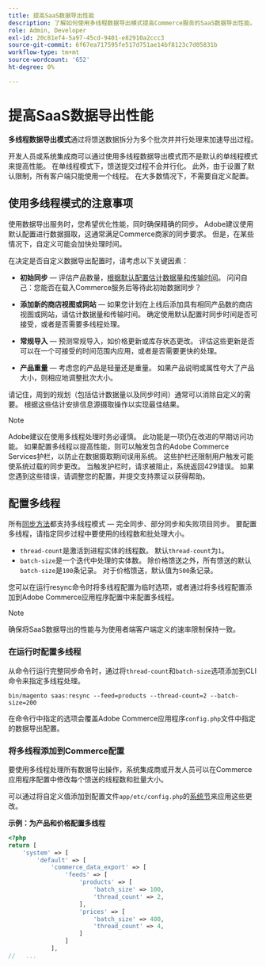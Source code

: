 ```yaml
---
title: 提高SaaS数据导出性能
description: 了解如何使用多线程数据导出模式提高Commerce服务的SaaS数据导出性能。
role: Admin, Developer
exl-id: 20c81ef4-5a97-45cd-9401-e82910a2ccc3
source-git-commit: 6f67ea717595fe517d751ae14bf8123c7d05831b
workflow-type: tm+mt
source-wordcount: '652'
ht-degree: 0%

---
```


# 提高SaaS数据导出性能

**多线程数据导出模式**&#x200B;通过将馈送数据拆分为多个批次并并行处理来加速导出过程。

开发人员或系统集成商可以通过使用多线程数据导出模式而不是默认的单线程模式来提高性能。 在单线程模式下，馈送提交过程不会并行化。 此外，由于设置了默认限制，所有客户端只能使用一个线程。 在大多数情况下，不需要自定义配置。

## 使用多线程模式的注意事项

使用数据导出服务时，您希望优化性能，同时确保精确的同步。
Adobe建议使用默认配置进行数据摄取，这通常满足Commerce商家的同步要求。 但是，在某些情况下，自定义可能会加快处理时间。

在决定是否自定义数据导出配置时，请考虑以下关键因素：

- **初始同步** — 评估产品数量，[根据默认配置估计数据量和传输时间](estimate-data-volume-sync-time.md)。 问问自己：您能否在载入Commerce服务后等待此初始数据同步？

- **添加新的商店视图或网站** — 如果您计划在上线后添加具有相同产品数的商店视图或网站，请估计数据量和传输时间。 确定使用默认配置时同步时间是否可接受，或者是否需要多线程处理。

- **常规导入** — 预测常规导入，如价格更新或库存状态更改。 评估这些更新是否可以在一个可接受的时间范围内应用，或者是否需要更快的处理。

- **产品重量** — 考虑您的产品是轻量还是重量。 如果产品说明或属性夸大了产品大小，则相应地调整批次大小。

请记住，周到的规划（包括估计数据量以及同步时间）通常可以消除自定义的需要。 根据这些估计安排信息源摄取操作以实现最佳结果。

>[!NOTE]
>
>Adobe建议在使用多线程处理时务必谨慎。 此功能是一项仍在改进的早期访问功能。 如果配置多线程以提高性能，则可以触发包含的Adobe Commerce Services护栏，以防止在数据摄取期间误用系统。 这些护栏还限制用户触发可能使系统过载的同步更改。 当触发护栏时，请求被阻止，系统返回429错误。 如果您遇到这些错误，请调整您的配置，并提交支持票证以获得帮助。

## 配置多线程

所有[同步方法](data-synchronization.md#synchronization-process)都支持多线程模式 — 完全同步、部分同步和失败项目同步。 要配置多线程，请指定同步过程中要使用的线程数和批处理大小。

- `thread-count`是激活到进程实体的线程数。 默认`thread-count`为`1`。
- `batch-size`是一个迭代中处理的实体数。 除价格馈送之外，所有馈送的默认`batch-size`是`100`条记录。 对于价格馈送，默认值为`500`条记录。

您可以在运行resync命令时将多线程配置为临时选项，或者通过将多线程配置添加到Adobe Commerce应用程序配置中来配置多线程。

>[!NOTE]
>
>确保将SaaS数据导出的性能与为使用者端客户端定义的速率限制保持一致。

### 在运行时配置多线程

从命令行运行完整同步命令时，通过将`thread-count`和`batch-size`选项添加到CLI命令来指定多线程处理。

```
bin/magento saas:resync --feed=products --thread-count=2 --batch-size=200
```

在命令行中指定的选项会覆盖Adobe Commerce应用程序`config.php`文件中指定的数据导出配置。

### 将多线程添加到Commerce配置

要使用多线程处理所有数据导出操作，系统集成商或开发人员可以在Commerce应用程序配置中修改每个馈送的线程数和批量大小。

可以通过将自定义值添加到配置文件`app/etc/config.php`的[系统节](https://experienceleague.adobe.com/en/docs/commerce-operations/configuration-guide/files/config-reference-configphp#system)来应用这些更改。

**示例：为产品和价格配置多线程**

```php
<?php
return [
    'system' => [
        'default' => [
            'commerce_data_export' => [
                'feeds' => [
                    'products' => [
                        'batch_size' => 100,
                        'thread_count' => 2,
                    ],
                    'prices' => [
                        'batch_size' => 400,
                        'thread_count' => 4,
                    ]
                ]
            ],
//   ...
```
